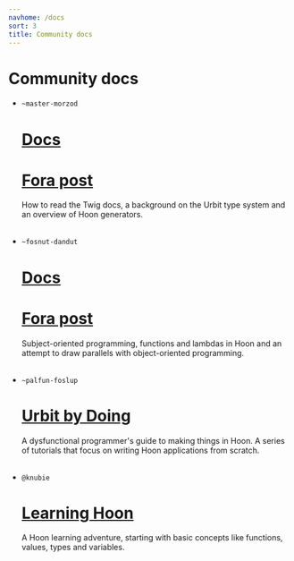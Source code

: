 ```yaml
---
navhome: /docs
sort: 3
title: Community docs
---
```


# Community docs

<div class="row">
  <div class="col-md-8">
    <ul class="list">
      <li>
        <code>~master-morzod</code>
        <br />
        <h1><a href="https://mardev.urbit.org/docs">Docs</a></h1>
        <b> </b>
        <h1><a href="https://urbit.org/fora/posts/~2016.12.25..06.35.44..a1ec~">Fora post</a>
        </h1>
        <p>
        How to read the Twig docs, a background on the Urbit type system and an overview of Hoon generators.
        </p>
      </li>
      <br />
      <li>
        <code>~fosnut-dandut</code>
        <br />
        <h1><a href="https://fosnut-dandut.urbit.org/pages/hidducs-notes/tutorial/">Docs</a></h1>
        <b> </b>
        <h1><a href="https://urbit.org/fora/posts/~2017.2.12..21.54.40..6fde~">Fora post</a>
        </h1>
        <p>
        Subject-oriented programming, functions and lambdas in Hoon and an attempt to draw parallels with object-oriented programming.
        </p>
      </li>
      <br />
      <li>
        <code>~palfun-foslup</code>
        <br />
        <h1><a href="https://github.com/Fang-/Urbit-By-Doing">Urbit by Doing</a></h1>
        <p>
        A dysfunctional programmer's guide to making things in Hoon. A series of tutorials that focus on writing Hoon applications from scratch.
        </p>
      </li>
      <br />
      <li>
        <code>@knubie</code>
        <br />
        <h1><a href="https://github.com/knubie/learning-hoon">Learning Hoon</a></h1>
        <p>
        A Hoon learning adventure, starting with basic concepts like functions, values, types and variables.
        </p>
      </li>
    </ul>
  </div>
</div>
